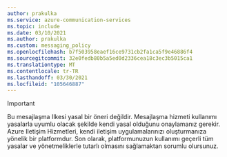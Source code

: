 ```yaml
---
author: prakulka
ms.service: azure-communication-services
ms.topic: include
ms.date: 03/10/2021
ms.author: prakulka
ms.custom: messaging_policy
ms.openlocfilehash: b7f503958eaef16ce9731cb2fa1ca5f9e46886f4
ms.sourcegitcommit: 32e0fedb80b5a5ed0d2336cea18c3ec3b5015ca1
ms.translationtype: MT
ms.contentlocale: tr-TR
ms.lasthandoff: 03/30/2021
ms.locfileid: "105646887"
---
```

> [!IMPORTANT]
> Bu mesajlaşma Ilkesi yasal bir öneri değildir. Mesajlaşma hizmeti kullanımı yasalarla uyumlu olacak şekilde kendi yasal olduğunu onaylamanız gerekir. Azure Iletişim Hizmetleri, kendi iletişim uygulamalarınızı oluşturmanıza yönelik bir platformdur. Son olarak, platformunuzun kullanımı geçerli tüm yasalar ve yönetmeliklerle tutarlı olmasını sağlamaktan sorumlu olursunuz.
